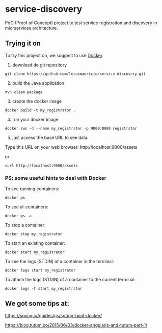 # service-discovery

PoC (Proof of Concept) project to test service registration and discovery in micrservices architecture.



## Trying it on

To try this project on, we suggest to use [Docker](https://www.docker.com/what-docker).

1. download de git repository

```shell
git clone https://github.com/lucasmauricio/service-discovery.git
```
2. build the Java application

```shell
mvn clean package
```
3. create the docker image

```shell
docker build -t my_registrator .
```
4. run your docker image

```shell
docker run -d --name my_registrator -p 9000:8080 registrator
```
5. just access the base URL to see data

Type this URL on your web browser: http://localhost:9000/assets

or

```shell
curl http://localhost:9000/assets
```

### PS: some useful hints to deal with Docker

To see running containers:
```shell
docker ps
```

To see all containers:
```shell
docker ps -a
```

To stop a container:
```shell
docker stop my_registrator
```

To start an existing container:
```shell
docker start my_registrator
```

To see the logs (STDIN) of a container in the terminal:
```shell
docker logs start my_registrator
```

To attach the logs (STDIN) of a container to the current terminal:
```shell
docker logs -f start my_registrator
```

## We got some tips at:

https://spring.io/guides/gs/spring-boot-docker/

https://blog.tutum.co/2015/06/03/docker-angularjs-and-tutum-part-1/
